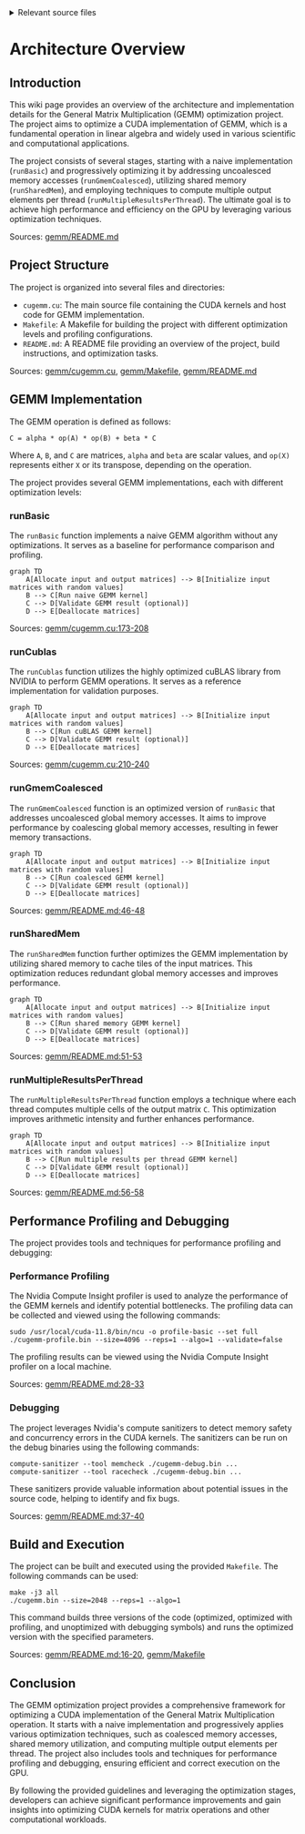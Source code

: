 <details>
<summary>Relevant source files</summary>

The following files were used as context for generating this wiki page:

- [deprecated/hw1/hw1.md](https://github.com/agattani123/cis6010/blob/main/deprecated/hw1/hw1.md)
- [deprecated/hw2/hw2.sln](https://github.com/agattani123/cis6010/blob/main/deprecated/hw2/hw2.sln)
- [gemm/README.md](https://github.com/agattani123/cis6010/blob/main/gemm/README.md)
- [gemm/cugemm.cu](https://github.com/agattani123/cis6010/blob/main/gemm/cugemm.cu)
- [gemm/Makefile](https://github.com/agattani123/cis6010/blob/main/gemm/Makefile)

</details>

# Architecture Overview

## Introduction

This wiki page provides an overview of the architecture and implementation details for the General Matrix Multiplication (GEMM) optimization project. The project aims to optimize a CUDA implementation of GEMM, which is a fundamental operation in linear algebra and widely used in various scientific and computational applications.

The project consists of several stages, starting with a naive implementation (`runBasic`) and progressively optimizing it by addressing uncoalesced memory accesses (`runGmemCoalesced`), utilizing shared memory (`runSharedMem`), and employing techniques to compute multiple output elements per thread (`runMultipleResultsPerThread`). The ultimate goal is to achieve high performance and efficiency on the GPU by leveraging various optimization techniques.

Sources: [gemm/README.md](https://github.com/agattani123/cis6010/blob/main/gemm/README.md)

## Project Structure

The project is organized into several files and directories:

- `cugemm.cu`: The main source file containing the CUDA kernels and host code for GEMM implementation.
- `Makefile`: A Makefile for building the project with different optimization levels and profiling configurations.
- `README.md`: A README file providing an overview of the project, build instructions, and optimization tasks.

Sources: [gemm/cugemm.cu](https://github.com/agattani123/cis6010/blob/main/gemm/cugemm.cu), [gemm/Makefile](https://github.com/agattani123/cis6010/blob/main/gemm/Makefile), [gemm/README.md](https://github.com/agattani123/cis6010/blob/main/gemm/README.md)

## GEMM Implementation

The GEMM operation is defined as follows:

```
C = alpha * op(A) * op(B) + beta * C
```

Where `A`, `B`, and `C` are matrices, `alpha` and `beta` are scalar values, and `op(X)` represents either `X` or its transpose, depending on the operation.

The project provides several GEMM implementations, each with different optimization levels:

### runBasic

The `runBasic` function implements a naive GEMM algorithm without any optimizations. It serves as a baseline for performance comparison and profiling.

```mermaid
graph TD
    A[Allocate input and output matrices] --> B[Initialize input matrices with random values]
    B --> C[Run naive GEMM kernel]
    C --> D[Validate GEMM result (optional)]
    D --> E[Deallocate matrices]
```

Sources: [gemm/cugemm.cu:173-208](https://github.com/agattani123/cis6010/blob/main/gemm/cugemm.cu#L173-L208)

### runCublas

The `runCublas` function utilizes the highly optimized cuBLAS library from NVIDIA to perform GEMM operations. It serves as a reference implementation for validation purposes.

```mermaid
graph TD
    A[Allocate input and output matrices] --> B[Initialize input matrices with random values]
    B --> C[Run cuBLAS GEMM kernel]
    C --> D[Validate GEMM result (optional)]
    D --> E[Deallocate matrices]
```

Sources: [gemm/cugemm.cu:210-240](https://github.com/agattani123/cis6010/blob/main/gemm/cugemm.cu#L210-L240)

### runGmemCoalesced

The `runGmemCoalesced` function is an optimized version of `runBasic` that addresses uncoalesced global memory accesses. It aims to improve performance by coalescing global memory accesses, resulting in fewer memory transactions.

```mermaid
graph TD
    A[Allocate input and output matrices] --> B[Initialize input matrices with random values]
    B --> C[Run coalesced GEMM kernel]
    C --> D[Validate GEMM result (optional)]
    D --> E[Deallocate matrices]
```

Sources: [gemm/README.md:46-48](https://github.com/agattani123/cis6010/blob/main/gemm/README.md#L46-L48)

### runSharedMem

The `runSharedMem` function further optimizes the GEMM implementation by utilizing shared memory to cache tiles of the input matrices. This optimization reduces redundant global memory accesses and improves performance.

```mermaid
graph TD
    A[Allocate input and output matrices] --> B[Initialize input matrices with random values]
    B --> C[Run shared memory GEMM kernel]
    C --> D[Validate GEMM result (optional)]
    D --> E[Deallocate matrices]
```

Sources: [gemm/README.md:51-53](https://github.com/agattani123/cis6010/blob/main/gemm/README.md#L51-L53)

### runMultipleResultsPerThread

The `runMultipleResultsPerThread` function employs a technique where each thread computes multiple cells of the output matrix `C`. This optimization improves arithmetic intensity and further enhances performance.

```mermaid
graph TD
    A[Allocate input and output matrices] --> B[Initialize input matrices with random values]
    B --> C[Run multiple results per thread GEMM kernel]
    C --> D[Validate GEMM result (optional)]
    D --> E[Deallocate matrices]
```

Sources: [gemm/README.md:56-58](https://github.com/agattani123/cis6010/blob/main/gemm/README.md#L56-L58)

## Performance Profiling and Debugging

The project provides tools and techniques for performance profiling and debugging:

### Performance Profiling

The Nvidia Compute Insight profiler is used to analyze the performance of the GEMM kernels and identify potential bottlenecks. The profiling data can be collected and viewed using the following commands:

```
sudo /usr/local/cuda-11.8/bin/ncu -o profile-basic --set full ./cugemm-profile.bin --size=4096 --reps=1 --algo=1 --validate=false
```

The profiling results can be viewed using the Nvidia Compute Insight profiler on a local machine.

Sources: [gemm/README.md:28-33](https://github.com/agattani123/cis6010/blob/main/gemm/README.md#L28-L33)

### Debugging

The project leverages Nvidia's compute sanitizers to detect memory safety and concurrency errors in the CUDA kernels. The sanitizers can be run on the debug binaries using the following commands:

```
compute-sanitizer --tool memcheck ./cugemm-debug.bin ...
compute-sanitizer --tool racecheck ./cugemm-debug.bin ...
```

These sanitizers provide valuable information about potential issues in the source code, helping to identify and fix bugs.

Sources: [gemm/README.md:37-40](https://github.com/agattani123/cis6010/blob/main/gemm/README.md#L37-L40)

## Build and Execution

The project can be built and executed using the provided `Makefile`. The following commands can be used:

```
make -j3 all
./cugemm.bin --size=2048 --reps=1 --algo=1
```

This command builds three versions of the code (optimized, optimized with profiling, and unoptimized with debugging symbols) and runs the optimized version with the specified parameters.

Sources: [gemm/README.md:16-20](https://github.com/agattani123/cis6010/blob/main/gemm/README.md#L16-L20), [gemm/Makefile](https://github.com/agattani123/cis6010/blob/main/gemm/Makefile)

## Conclusion

The GEMM optimization project provides a comprehensive framework for optimizing a CUDA implementation of the General Matrix Multiplication operation. It starts with a naive implementation and progressively applies various optimization techniques, such as coalesced memory accesses, shared memory utilization, and computing multiple output elements per thread. The project also includes tools and techniques for performance profiling and debugging, ensuring efficient and correct execution on the GPU.

By following the provided guidelines and leveraging the optimization stages, developers can achieve significant performance improvements and gain insights into optimizing CUDA kernels for matrix operations and other computational workloads.